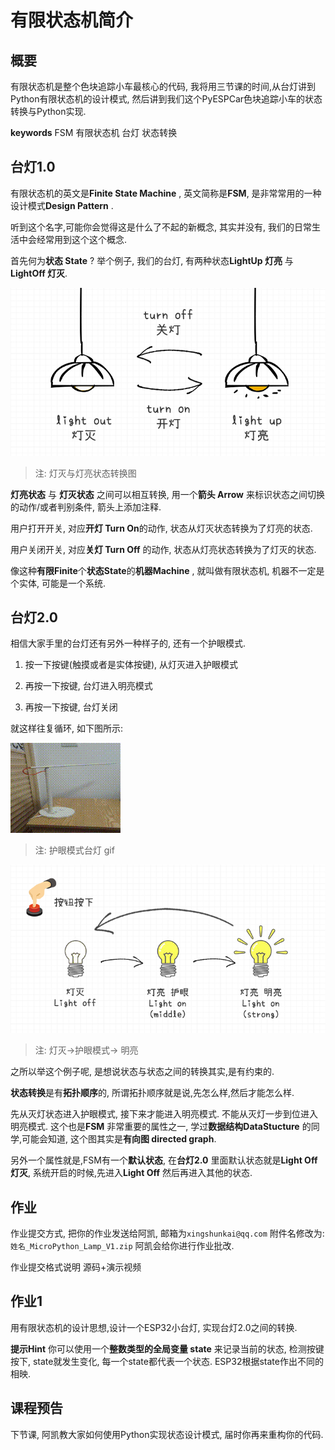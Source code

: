 # 有限状态机简介



## 概要

有限状态机是整个色块追踪小车最核心的代码, 我将用三节课的时间,从台灯讲到Python有限状态机的设计模式, 然后讲到我们这个PyESPCar色块追踪小车的状态转换与Python实现.



**keywords**   FSM 有限状态机 台灯 状态转换



## 台灯1.0

有限状态机的英文是**Finite State Machine** , 英文简称是**FSM**, 是非常常用的一种设计模式**Design Pattern** .

听到这个名字,可能你会觉得这是什么了不起的新概念, 其实并没有, 我们的日常生活中会经常用到这个这个概念.

首先何为**状态 State** ?  举个例子, 我们的台灯, 有两种状态**LightUp 灯亮** 与**LightOff 灯灭**. 



![灯](./image/fsm-on-off-lamp.png)

> 注: 灯灭与灯亮状态转换图



**灯亮状态** 与 **灯灭状态** 之间可以相互转换, 用一个**箭头 Arrow** 来标识状态之间切换的动作/或者判别条件, 箭头上添加注释.  

用户打开开关, 对应**开灯 Turn On**的动作, 状态从灯灭状态转换为了灯亮的状态. 

用户关闭开关, 对应**关灯 Turn Off** 的动作, 状态从灯亮状态转换为了灯灭的状态.



像这种**有限Finite**个**状态State**的**机器Machine** , 就叫做有限状态机, 机器不一定是个实体, 可能是一个系统. 

## 台灯2.0

相信大家手里的台灯还有另外一种样子的, 还有一个护眼模式.

1. 按一下按键(触摸或者是实体按键), 从灯灭进入护眼模式

2. 再按一下按键, 台灯进入明亮模式

3. 再按一下按键, 台灯关闭

就这样往复循环, 如下图所示:



![xiaomi](./image/xiaomi-lamp.gif)

> 注: 护眼模式台灯 gif



![fsm lamp](./image/fsm-off-middle-bright.png)

> 注: 灯灭->护眼模式-> 明亮



之所以举这个例子呢, 是想说状态与状态之间的转换其实,是有约束的.

**状态转换**是有**拓扑顺序**的, 所谓拓扑顺序就是说,先怎么样,然后才能怎么样.

先从灭灯状态进入护眼模式, 接下来才能进入明亮模式. 不能从灭灯一步到位进入明亮模式. 这个也是**FSM** 非常重要的属性之一, 学过**数据结构DataStucture** 的同学,可能会知道, 这个图其实是**有向图 directed graph**. 

另外一个属性就是,FSM有一个**默认状态**, 在**台灯2.0** 里面默认状态就是**Light Off 灯灭**, 系统开启的时候,先进入**Light Off** 然后再进入其他的状态.



## 作业

作业提交方式, 把你的作业发送给阿凯, 邮箱为`xingshunkai@qq.com`
附件名修改为: `姓名_MicroPython_Lamp_V1.zip` 阿凯会给你进行作业批改.

作业提交格式说明 源码+演示视频
## 作业1
用有限状态机的设计思想,设计一个ESP32小台灯, 实现台灯2.0之间的转换.

**提示Hint** 你可以使用一个**整数类型的全局变量 state** 来记录当前的状态, 检测按键按下, state就发生变化, 每一个state都代表一个状态. ESP32根据state作出不同的相映.



## 课程预告

下节课, 阿凯教大家如何使用Python实现状态设计模式, 届时你再来重构你的代码.
